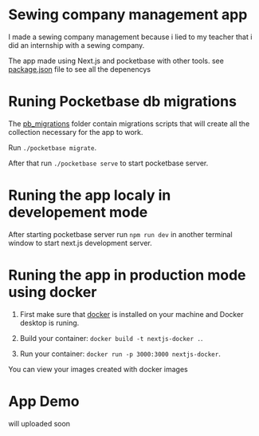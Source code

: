 # Sewing company management app

I made a sewing company management because i lied to my teacher that i did an internship with a sewing company.

The app made using Next.js and pocketbase with other tools. see [package.json](package.json) file to see all the depenencys

# Runing Pocketbase db migrations

The [pb_migrations](pb_migrations) folder contain migrations scripts that will create all the collection necessary for the app to work.

Run `./pocketbase migrate`.

After that run `./pocketbase serve` to start pocketbase server.

# Runing the app localy in developement mode

After starting pocketbase server run `npm run dev` in another terminal window to start next.js development server.

# Runing the app in production mode using docker

1. First make sure that [docker](https://docs.docker.com/get-docker/) is installed on your machine and Docker desktop is runing.

2. Build your container: `docker build -t nextjs-docker .`.

3. Run your container: `docker run -p 3000:3000 nextjs-docker`.

You can view your images created with docker images

# App Demo

will uploaded soon
